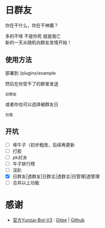 # 日群友
你在干什么，你在干神魔？  

多的不嗦 不是你死 就是我亡  
新的一天从随机向群友发情开始！
## 使用方法
部署到 /plugins/example

然后在你受不了的群里发送
```
日群友
```
或者你也可以选择被群友日
```
日我
```

## 开坑

- [ ] 嗦牛子（初步粗改，后续再更新
- [ ] 打胶
- [ ] pk对决
- [ ] 牛子排行榜
- [ ] 淫趴
- [x] 日群友|透群友|日群主|透群主|日管理|透管理
- [ ] 合并以上功能

# 感谢

+ <a href="https://github.com/Le-niao/Yunzai-Bot">官方Yunzai-Bot-V3</a> : <a href="https://gitee.com/Le-niao/Yunzai-Bot" rel="nofollow">Gitee</a> | <a href="https://github.com/Le-niao/Yunzai-Bot">Github</a>
